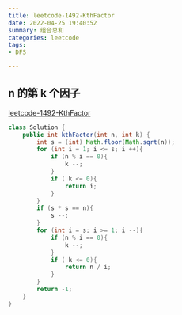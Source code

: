 ```yaml
---
title: leetcode-1492-KthFactor
date: 2022-04-25 19:40:52
summary: 组合总和
categories: leetcode
tags:
- DFS   

---
```

## n 的第 k 个因子
[leetcode-1492-KthFactor](https://leetcode-cn.com/problems/the-kth-factor-of-n/)


```java
class Solution {
    public int kthFactor(int n, int k) {
        int s = (int) Math.floor(Math.sqrt(n));
        for (int i = 1; i <= s; i ++){
            if (n % i == 0){
                k --;
            }
            if ( k <= 0){
                return i;
            }
        }
        if (s * s == n){
            s --;
        }
        for (int i = s; i >= 1; i --){
            if (n % i == 0){
                k --;
            }
            if ( k <= 0){
                return n / i;
            }
        }
        return -1;
    }
}
```
